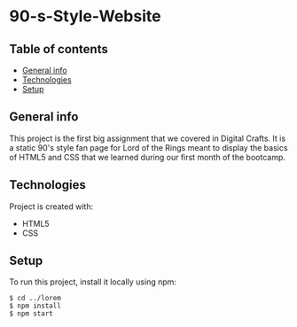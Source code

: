 # 90-s-Style-Website

## Table of contents
* [General info](#general-info)
* [Technologies](#technologies)
* [Setup](#setup)

## General info
This project is the first big assignment that we covered in Digital Crafts. It is a static 90's style fan page for Lord of the Rings meant to display the basics of HTML5 and CSS that we learned during our first month of the bootcamp.
	
## Technologies
Project is created with:
* HTML5
* CSS
	
## Setup
To run this project, install it locally using npm:

```
$ cd ../lorem
$ npm install
$ npm start
```
